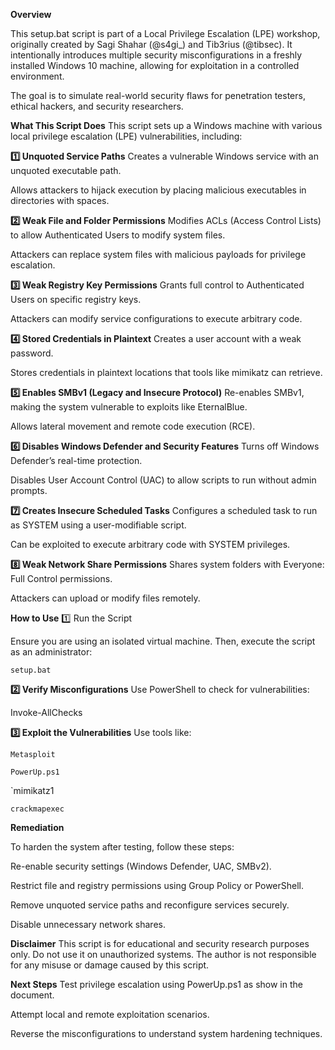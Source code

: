 __Overview__

This setup.bat script is part of a Local Privilege Escalation (LPE) workshop, originally created by Sagi Shahar (@s4gi_) and Tib3rius (@tibsec). It intentionally introduces multiple security misconfigurations in a freshly installed Windows 10 machine, allowing for exploitation in a controlled environment.

The goal is to simulate real-world security flaws for penetration testers, ethical hackers, and security researchers.

**What This Script Does**
This script sets up a Windows machine with various local privilege escalation (LPE) vulnerabilities, including:

**1️⃣ Unquoted Service Paths**
Creates a vulnerable Windows service with an unquoted executable path.

Allows attackers to hijack execution by placing malicious executables in directories with spaces.

**2️⃣ Weak File and Folder Permissions**
Modifies ACLs (Access Control Lists) to allow Authenticated Users to modify system files.

Attackers can replace system files with malicious payloads for privilege escalation.

**3️⃣ Weak Registry Key Permissions**
Grants full control to Authenticated Users on specific registry keys.

Attackers can modify service configurations to execute arbitrary code.

**4️⃣ Stored Credentials in Plaintext**
Creates a user account with a weak password.

Stores credentials in plaintext locations that tools like mimikatz can retrieve.

**5️⃣ Enables SMBv1 (Legacy and Insecure Protocol)**
Re-enables SMBv1, making the system vulnerable to exploits like EternalBlue.

Allows lateral movement and remote code execution (RCE).

**6️⃣ Disables Windows Defender and Security Features**
Turns off Windows Defender’s real-time protection.

Disables User Account Control (UAC) to allow scripts to run without admin prompts.

**7️⃣ Creates Insecure Scheduled Tasks**
Configures a scheduled task to run as SYSTEM using a user-modifiable script.

Can be exploited to execute arbitrary code with SYSTEM privileges.

**8️⃣ Weak Network Share Permissions**
Shares system folders with Everyone: Full Control permissions.

Attackers can upload or modify files remotely.

**How to Use**
1️⃣ Run the Script

Ensure you are using an isolated virtual machine. Then, execute the script as an administrator:

`setup.bat`

**2️⃣ Verify Misconfigurations**
Use PowerShell to check for vulnerabilities:

Invoke-AllChecks

**3️⃣ Exploit the Vulnerabilities**
Use tools like:

`Metasploit`

`PowerUp.ps1`

`mimikatz1

`crackmapexec`

**Remediation**

To harden the system after testing, follow these steps:

Re-enable security settings (Windows Defender, UAC, SMBv2).

Restrict file and registry permissions using Group Policy or PowerShell.

Remove unquoted service paths and reconfigure services securely.

Disable unnecessary network shares.

**Disclaimer**
This script is for educational and security research purposes only. Do not use it on unauthorized systems. The author is not responsible for any misuse or damage caused by this script.

**Next Steps**
Test privilege escalation using PowerUp.ps1 as show in the document.

Attempt local and remote exploitation scenarios.

Reverse the misconfigurations to understand system hardening techniques.
